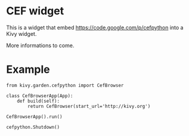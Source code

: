 # CEF widget

This is a widget that embed https://code.google.com/p/cefpython into a Kivy widget.

More informations to come.

# Example

	from kivy.garden.cefpython import CefBrowser

    class CefBrowserApp(App):
        def build(self):
            return CefBrowser(start_url='http://kivy.org')

    CefBrowserApp().run()
    
    cefpython.Shutdown()
